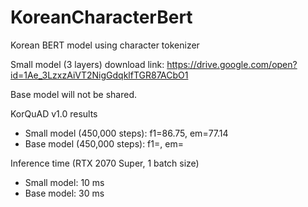 # KoreanCharacterBert
Korean BERT model using character tokenizer

Small model (3 layers) download link: https://drive.google.com/open?id=1Ae_3LzxzAiVT2NigGdqklfTGR87ACbO1

Base model will not be shared.

KorQuAD v1.0 results
- Small model (450,000 steps): f1=86.75, em=77.14
- Base model (450,000 steps): f1=, em=

Inference time (RTX 2070 Super, 1 batch size)
- Small model: 10 ms
- Base model: 30 ms
